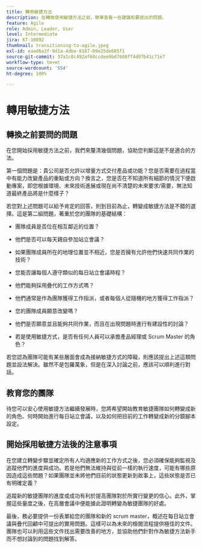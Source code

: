 ```yaml
---
title: 轉用敏捷方法
description: 在轉換使用敏捷方法之前，簡單查看一些建議和要提出的問題。
feature: Agile
role: Admin, Leader, User
level: Intermediate
jira: KT-10892
thumbnail: transitioning-to-agile.jpeg
exl-id: eaad6a3f-9d1a-4dbe-8187-09e25de605f1
source-git-commit: 37a1c8c492af68ccdee9bd7688ff4d07b41c71e7
workflow-type: tm+mt
source-wordcount: '554'
ht-degree: 100%

---
```


# 轉用敏捷方法

## 轉換之前要問的問題

在您開始採用敏捷方法之前，我們來釐清幾個問題，協助您判斷這是不是適合的方法。

第一個問題是：貴公司是否允許以增量方式交付產品或功能？您是否需要在過程當中有能力改變產品的重點或方向？換言之，您是否在不知道所有細節的情況下便啟動專案，即您根據環境、未來技術進展或現在尚不清楚的未來要求/需要，無法知道最終產品將是什麼樣子？

若您對上述問題可以給予肯定的回答，則到目前為止，轉變成敏捷方法是不錯的選擇。這是第二組問題，著重於您的團隊的基礎結構：

* 團隊成員是否位在相互鄰近的位置？

* 他們是否可以每天親自參加站立會議？

* 如果團隊成員所在的地理位置並不相近，您是否擁有允許他們快速共同作業的技術？

* 您能否讓每個人遵守類似的每日站立會議時程？

* 他們能夠採用疊代的工作方式嗎？

* 他們通常是作為團隊獲得工作指派，或者每個人從隨機的地方獲得工作指派？

* 您的團隊成員願意改變嗎？

* 他們是否願意並且能夠共同作業，而且在出現問題時進行有建設性的討論？

* 若是使用敏捷方式，是否有任何人員可以承擔產品經理或 Scrum Master 的角色？


若您認為團隊可能有某些層面會成為接納敏捷方式的障礙，則應該提出上述這類問題並設法解決。雖然不是包羅萬象，但是在深入討論之前，應該可以順利進行對話。


## 教育您的團隊

待您可以安心使用敏捷方法繼續發展時，您將希望開始教育敏捷團隊如何轉變成新的角色、何時開始進行每日站立會議，以及如何把目前的工作轉變成新的分鏡腳本設定。


## 開始採用敏捷方法後的注意事項

在您建立轉變步驟並確定所有人均適應新的工作方式之後，您必須確保能夠監視及追蹤他們的進度與成功。若是他們無法維持與從前一樣的執行速度，可能有哪些原因造成這些問題？如果團隊並未將他們目前的狀態更新到故事上，這些狀態是否已有明確定義？

追蹤新的敏捷團隊的進度或成功有利於提高團隊對於所實行變更的信心。此外，掌握這些量度之後，在高層會議中便能據此證明轉變為敏捷團隊的好處。

最後，務必要提供一份表單給您的團隊和新的 scrum master，概述在每日站立會議與疊代回顧中可提出的實用問題。這樣可以為未來的檢閱流程提供極佳的文件。團隊也可以利用這些文件找出需要改善的地方，並協助他們針對作為敏捷方法新手而不想討論到的問題找到解答。
